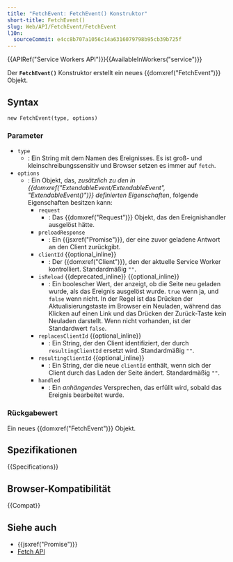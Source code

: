 ```yaml
---
title: "FetchEvent: FetchEvent() Konstruktor"
short-title: FetchEvent()
slug: Web/API/FetchEvent/FetchEvent
l10n:
  sourceCommit: e4cc8b707a1056c14a6316079798b95cb39b725f
---
```


{{APIRef("Service Workers API")}}{{AvailableInWorkers("service")}}

Der **`FetchEvent()`** Konstruktor erstellt ein neues {{domxref("FetchEvent")}} Objekt.

## Syntax

```js-nolint
new FetchEvent(type, options)
```

### Parameter

- `type`
  - : Ein String mit dem Namen des Ereignisses.
    Es ist groß- und kleinschreibungssensitiv und Browser setzen es immer auf `fetch`.
- `options`
  - : Ein Objekt, das, _zusätzlich zu den in {{domxref("ExtendableEvent/ExtendableEvent", "ExtendableEvent()")}} definierten Eigenschaften_, folgende Eigenschaften besitzen kann:
    - `request`
      - : Das {{domxref("Request")}} Objekt, das den Ereignishandler ausgelöst hätte.
    - `preloadResponse`
      - : Ein {{jsxref("Promise")}}, der eine zuvor geladene Antwort an den Client zurückgibt.
    - `clientId` {{optional_inline}}
      - : Der {{domxref("Client")}}, den der aktuelle Service Worker kontrolliert. Standardmäßig `""`.
    - `isReload` {{deprecated_inline}} {{optional_inline}}
      - : Ein boolescher Wert, der anzeigt, ob die Seite neu geladen wurde, als
        das Ereignis ausgelöst wurde. `true` wenn ja, und `false` wenn nicht.
        In der Regel ist das Drücken der Aktualisierungstaste im Browser ein Neuladen, während das Klicken auf einen
        Link und das Drücken der Zurück-Taste kein Neuladen darstellt. Wenn nicht vorhanden, ist der Standardwert
        `false`.
    - `replacesClientId` {{optional_inline}}
      - : Ein String, der den Client identifiziert, der durch `resultingClientId` ersetzt wird. Standardmäßig `""`.
    - `resultingClientId` {{optional_inline}}
      - : Ein String, der die neue `clientId` enthält, wenn sich der Client durch das Laden der Seite ändert. Standardmäßig `""`.
    - `handled`
      - : Ein _anhängendes_ Versprechen, das erfüllt wird, sobald das Ereignis bearbeitet wurde.

### Rückgabewert

Ein neues {{domxref("FetchEvent")}} Objekt.

## Spezifikationen

{{Specifications}}

## Browser-Kompatibilität

{{Compat}}

## Siehe auch

- {{jsxref("Promise")}}
- [Fetch API](/de/docs/Web/API/Fetch_API)
